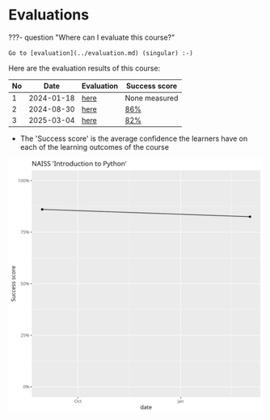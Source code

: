 # Evaluations

???- question "Where can I evaluate this course?"

    Go to [evaluation](../evaluation.md) (singular) :-)

Here are the evaluation results of this course:

No |Date      |Evaluation                |Success score
---|----------|--------------------------|-------------
1  |2024-01-18|[here](20240118/README.md)|None measured
2  |2024-08-30|[here](20240830/README.md)|[86%](20240830/success_score.txt)
3  |2025-03-04|[here](20250304/README.md)|[82%](20250304/success_score.txt)

- The 'Success score' is the average confidence the learners
  have on each of the learning outcomes of the course

![Success scores in time](success_scores_in_time.png)
